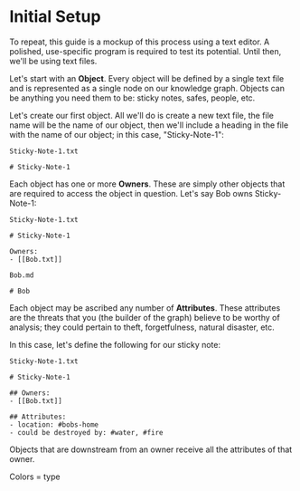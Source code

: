 # Initial Setup

To repeat, this guide is a mockup of this process using a text editor. A polished, use-specific program is required to test its potential. Until then, we'll be using text files.

Let's start with an **Object**. Every object will be defined by a single text file and is represented as a single node on our knowledge graph. Objects can be anything you need them to be: sticky notes, safes, people, etc.

Let's create our first object. All we'll do is create a new text file, the file name will be the name of our object, then we'll include a heading in the file with the name of our object; in this case, "Sticky-Note-1":

```
Sticky-Note-1.txt

# Sticky-Note-1
```

Each object has one or more **Owners**. These are simply other objects that are required to access the object in question. Let's say Bob owns Sticky-Note-1:

```
Sticky-Note-1.txt

# Sticky-Note-1

Owners:
- [[Bob.txt]]
```
```
Bob.md

# Bob
```

Each object may be ascribed any number of **Attributes**. These attributes are the threats that you (the builder of the graph) believe to be worthy of analysis; they could pertain to theft, forgetfulness, natural disaster, etc.

In this case, let's define the following for our sticky note:


```
Sticky-Note-1.txt

# Sticky-Note-1

## Owners:
- [[Bob.txt]]

## Attributes:
- location: #bobs-home
- could be destroyed by: #water, #fire
```

Objects that are downstream from an owner receive all the attributes of that owner.

Colors = type

